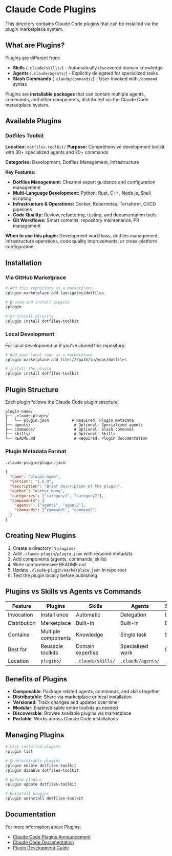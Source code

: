 # Claude Code Plugins

This directory contains Claude Code plugins that can be installed via the plugin marketplace system.

## What are Plugins?

Plugins are different from:
- **Skills** (`.claude/skills/`) - Automatically discovered domain knowledge
- **Agents** (`.claude/agents/`) - Explicitly delegated for specialized tasks
- **Slash Commands** (`.claude/commands/`) - User-invoked with `/command` syntax

Plugins are **installable packages** that can contain multiple agents, commands, and other components, distributed via the Claude Code marketplace system.

## Available Plugins

### Dotfiles Toolkit
**Location:** `dotfiles-toolkit/`
**Purpose:** Comprehensive development toolkit with 30+ specialized agents and 20+ commands

**Categories:** Development, Dotfiles Management, Infrastructure

**Key Features:**
- **Dotfiles Management:** Chezmoi expert guidance and configuration management
- **Multi-Language Development:** Python, Rust, C++, Node.js, Shell scripting
- **Infrastructure & Operations:** Docker, Kubernetes, Terraform, CI/CD pipelines
- **Code Quality:** Review, refactoring, testing, and documentation tools
- **Git Workflows:** Smart commits, repository maintenance, PR management

**When to use this plugin:** Development workflows, dotfiles management, infrastructure operations, code quality improvements, or cross-platform configuration.

## Installation

### Via GitHub Marketplace

```bash
# Add this repository as a marketplace
/plugin marketplace add laurigates/dotfiles

# Browse and install plugins
/plugin

# Or install directly
/plugin install dotfiles-toolkit
```

### Local Development

For local development or if you've cloned this repository:

```bash
# Add your local repo as a marketplace
/plugin marketplace add file:///path/to/your/dotfiles

# Install the plugin
/plugin install dotfiles-toolkit
```

## Plugin Structure

Each plugin follows the Claude Code plugin structure:

```
plugin-name/
├── .claude-plugin/
│   └── plugin.json          # Required: Plugin metadata
├── agents/                   # Optional: Specialized agents
├── commands/                 # Optional: Slash commands
├── skills/                   # Optional: Skills
└── README.md                 # Required: Plugin documentation
```

### Plugin Metadata Format

`.claude-plugin/plugin.json`:

```json
{
  "name": "plugin-name",
  "version": "1.0.0",
  "description": "Brief description of the plugin",
  "author": "Author Name",
  "categories": ["category1", "category2"],
  "components": {
    "agents": ["agent1", "agent2"],
    "commands": ["command1", "command2"]
  }
}
```

## Creating New Plugins

1. Create a directory in `plugins/`
2. Add `.claude-plugin/plugin.json` with required metadata
3. Add components (agents, commands, skills)
4. Write comprehensive README.md
5. Update `.claude-plugin/marketplace.json` in repo root
6. Test the plugin locally before publishing

## Plugins vs Skills vs Agents vs Commands

| Feature | Plugins | Skills | Agents | Slash Commands |
|---------|---------|--------|--------|----------------|
| Invocation | Install once | Automatic | Delegation | User types `/cmd` |
| Distribution | Marketplace | Built-in | Built-in | Built-in |
| Contains | Multiple components | Knowledge | Single task | Single workflow |
| Best for | Reusable toolkits | Domain expertise | Specialized work | Quick actions |
| Location | `plugins/` | `.claude/skills/` | `.claude/agents/` | `.claude/commands/` |

## Benefits of Plugins

- **Composable**: Package related agents, commands, and skills together
- **Distributable**: Share via marketplace or local installation
- **Versioned**: Track changes and updates over time
- **Modular**: Enable/disable entire toolkits as needed
- **Discoverable**: Browse available plugins via marketplace
- **Portable**: Works across Claude Code installations

## Managing Plugins

```bash
# List installed plugins
/plugin list

# Enable/disable plugins
/plugin enable dotfiles-toolkit
/plugin disable dotfiles-toolkit

# Update plugins
/plugin update dotfiles-toolkit

# Uninstall plugins
/plugin uninstall dotfiles-toolkit
```

## Documentation

For more information about Plugins:
- [Claude Code Plugins Announcement](https://www.anthropic.com/news/claude-code-plugins)
- [Claude Code Documentation](https://docs.claude.com/en/docs/claude-code)
- [Plugin Development Guide](https://docs.claude.com/en/docs/claude-code/plugins)
